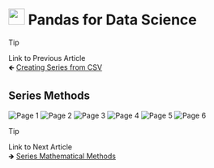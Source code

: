 # <picture> <source srcset="https://numpy.org/images/logo.svg" type="image/webp"> <img src="https://numpy.org/images/logo.svg" width="32" height="32"> </picture> Pandas for Data Science 

> [!TIP]  
> Link to Previous Article  
> 🡸 [Creating Series from CSV](../Articles/103_creating_series_from_csv.md)

## Series Methods

![Page 1](../Resources/Images/104_01.jpeg) 
![Page 2](../Resources/Images/104_02.jpeg) 
![Page 3](../Resources/Images/104_03.jpeg) 
![Page 4](../Resources/Images/104_04.jpeg) 
![Page 5](../Resources/Images/104_05.jpeg) 
![Page 6](../Resources/Images/104_06.jpeg)

> [!TIP]  
> Link to Next Article  
> 🡺 [Series Mathematical Methods](../Articles/105_series_mathematical_methods.md)